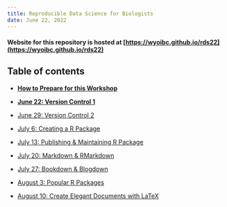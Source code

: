```yaml
---
title: Reproducible Data Science for Biologists
date: June 22, 2022
---
```



#### Website for this repository is hosted at [https://wyoibc.github.io/rds22](https://wyoibc.github.io/rds22)

## Table of contents

- [**How to Prepare for this Workshop**](prep/index.html)

- [**June 22: Version Control 1**](git1/version_control1.html)

- [June 29: Version Control 2]()

- [July 6: Creating a R Package]()

- [July 13: Publishing & Maintaining R Package]()

- [July 20: Markdown & RMarkdown]()

- [July 27: Bookdown & Blogdown]()

- [August 3: Popular R Packages]()

- [August 10: Create Elegant Documents with LaTeX]()

